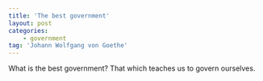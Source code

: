```yaml
---
title: 'The best government'
layout: post
categories:
    - government
tag: 'Johann Wolfgang von Goethe'
---
```


What is the best government? That which teaches us to govern ourselves.